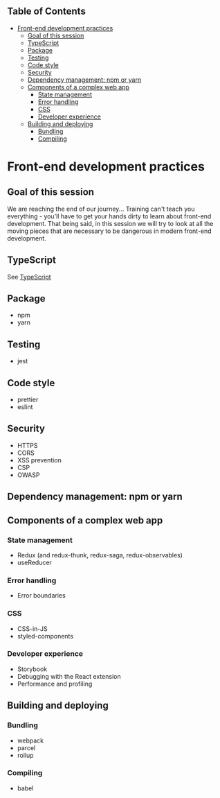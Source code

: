 <!-- START doctoc generated TOC please keep comment here to allow auto update -->
<!-- DON'T EDIT THIS SECTION, INSTEAD RE-RUN doctoc TO UPDATE -->
## Table of Contents

- [Front-end development practices](#front-end-development-practices)
  - [Goal of this session](#goal-of-this-session)
  - [TypeScript](#typescript)
  - [Package](#package)
  - [Testing](#testing)
  - [Code style](#code-style)
  - [Security](#security)
  - [Dependency management: npm or yarn](#dependency-management-npm-or-yarn)
  - [Components of a complex web app](#components-of-a-complex-web-app)
    - [State management](#state-management)
    - [Error handling](#error-handling)
    - [CSS](#css)
    - [Developer experience](#developer-experience)
  - [Building and deploying](#building-and-deploying)
    - [Bundling](#bundling)
    - [Compiling](#compiling)

<!-- END doctoc generated TOC please keep comment here to allow auto update -->

# Front-end development practices

## Goal of this session

We are reaching the end of our journey... Training can't teach you everything - you'll have to get your hands dirty to learn about front-end development. That being said, in this session we will try to look at all the moving pieces that are necessary to be dangerous in modern front-end development.

## TypeScript

See [TypeScript](./03-typescript.md)

## Package

- npm
- yarn

## Testing

- jest

## Code style

- prettier
- eslint

## Security

- HTTPS
- CORS
- XSS prevention
- CSP
- OWASP

## Dependency management: npm or yarn

## Components of a complex web app

### State management

- Redux (and redux-thunk, redux-saga, redux-observables)
- useReducer

### Error handling

- Error boundaries

### CSS

- CSS-in-JS
- styled-components

### Developer experience

- Storybook
- Debugging with the React extension
- Performance and profiling

## Building and deploying

### Bundling

- webpack
- parcel
- rollup

### Compiling

- babel

